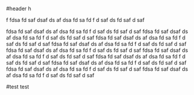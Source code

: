 #header
h

f
fdsa
fd
saf
dsaf
ds
af
dsa
fd
sa
fd
f
d
saf
ds
fd
saf
d
saf

fdsa
fd
saf
dsaf
ds
af
dsa
fd
sa
fd
f
d
saf
ds
fd
saf
d
saf
fdsa
fd
saf
dsaf
ds
af
dsa
fd
sa
fd
f
d
saf
ds
fd
saf
d
saf
fdsa
fd
saf
dsaf
ds
af
dsa
fd
sa
fd
f
d
saf
ds
fd
saf
d
saf
fdsa
fd
saf
dsaf
ds
af
dsa
fd
sa
fd
f
d
saf
ds
fd
saf
d
saf
fdsa
fd
saf
dsaf
ds
af
dsa
fd
sa
fd
f
d
saf
ds
fd
saf
d
saf
fdsa
fd
saf
dsaf
ds
af
dsa
fd
sa
fd
f
d
saf
ds
fd
saf
d
saf
fdsa
fd
saf
dsaf
ds
af
dsa
fd
sa
fd
f
d
saf
ds
fd
saf
d
saf
fdsa
fd
saf
dsaf
ds
af
dsa
fd
sa
fd
f
d
saf
ds
fd
saf
d
saf
fdsa
fd
saf
dsaf
ds
af
dsa
fd
sa
fd
f
d
saf
ds
fd
saf
d
saf
fdsa
fd
saf
dsaf
ds
af
dsa
fd
sa
fd
f
d
saf
ds
fd
saf
d
saf

#test
test
